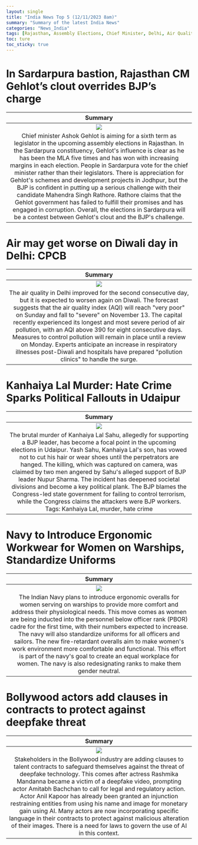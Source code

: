 ```yaml
---
layout: single
title: "India News Top 5 (12/11/2023 8am)"
summary: "Summary of the latest India News"
categories: "News_India"
tags: [Rajasthan, Assembly Elections, Chief Minister, Delhi, Air Quality, Impact, Navy, Rashmika Mandanna, AI, Amitabh Bachchan]
toc: ture
toc_sticky: true
---
```


<style>
table th:first-of-type {
    width: 1%;
}
table th:nth-of-type(2) {
    width: 1%;
}
table th:nth-of-type(3) {
    width: 1%;
}
</style>

# In Sardarpura bastion, Rajasthan CM Gehlot’s clout overrides BJP’s charge

Summary | 
:---:|
![](https://www.hindustantimes.com/ht-img/img/2023/11/11/550x309/CM-Ashok-Gehlot-has-been-an-MLA-from-Sardarpura-co_1699724952584.jpg) |
Chief minister Ashok Gehlot is aiming for a sixth term as legislator in the upcoming assembly elections in Rajasthan. In the Sardarpura constituency, Gehlot's influence is clear as he has been the MLA five times and has won with increasing margins in each election. People in Sardarpura vote for the chief minister rather than their legislators. There is appreciation for Gehlot's schemes and development projects in Jodhpur, but the BJP is confident in putting up a serious challenge with their candidate Mahendra Singh Rathore. Rathore claims that the Gehlot government has failed to fulfill their promises and has engaged in corruption. Overall, the elections in Sardarpura will be a contest between Gehlot's clout and the BJP's challenge. |

# Air may get worse on Diwali day in Delhi: CPCB

Summary | 
:---:|
![](https://www.hindustantimes.com/ht-img/img/2023/11/11/550x309/This-year--between-November-2-and-November-9--the-_1699725853047.jpg) |
The air quality in Delhi improved for the second consecutive day, but it is expected to worsen again on Diwali. The forecast suggests that the air quality index (AQI) will reach "very poor" on Sunday and fall to "severe" on November 13. The capital recently experienced its longest and most severe period of air pollution, with an AQI above 390 for eight consecutive days. Measures to control pollution will remain in place until a review on Monday. Experts anticipate an increase in respiratory illnesses post-Diwali and hospitals have prepared "pollution clinics" to handle the surge. |

# Kanhaiya Lal Murder: Hate Crime Sparks Political Fallouts in Udaipur

Summary | 
:---:|
![](https://www.hindustantimes.com/ht-img/img/2023/11/11/550x309/Yash-Sahu--the-son-of-Kanhaiya-Lal-Sahu-who-was-ki_1699725072603.jpg) |
The brutal murder of Kanhaiya Lal Sahu, allegedly for supporting a BJP leader, has become a focal point in the upcoming elections in Udaipur. Yash Sahu, Kanhaiya Lal's son, has vowed not to cut his hair or wear shoes until the perpetrators are hanged. The killing, which was captured on camera, was claimed by two men angered by Sahu's alleged support of BJP leader Nupur Sharma. The incident has deepened societal divisions and become a key political plank. The BJP blames the Congress-led state government for failing to control terrorism, while the Congress claims the attackers were BJP workers. Tags: Kanhaiya Lal, murder, hate crime |

# Navy to Introduce Ergonomic Workwear for Women on Warships, Standardize Uniforms

Summary | 
:---:|
![](https://www.hindustantimes.com/ht-img/img/2023/11/11/550x309/sub-kumudini-riti-singh-and-sub-lt_f534cf06-fbef-11ea-b6be-dd713e54f208_1699735977256.jpg) |
The Indian Navy plans to introduce ergonomic overalls for women serving on warships to provide more comfort and address their physiological needs. This move comes as women are being inducted into the personnel below officer rank (PBOR) cadre for the first time, with their numbers expected to increase. The navy will also standardize uniforms for all officers and sailors. The new fire-retardant overalls aim to make women's work environment more comfortable and functional. This effort is part of the navy's goal to create an equal workplace for women. The navy is also redesignating ranks to make them gender neutral. |

# Bollywood actors add clauses in contracts to protect against deepfake threat

Summary | 
:---:|
![](https://www.hindustantimes.com/ht-img/img/2023/11/11/550x309/The-recent-Rashmika-Mandanna-deepfake-case-has-exp_1699729933402.jpg) |
Stakeholders in the Bollywood industry are adding clauses to talent contracts to safeguard themselves against the threat of deepfake technology. This comes after actress Rashmika Mandanna became a victim of a deepfake video, prompting actor Amitabh Bachchan to call for legal and regulatory action. Actor Anil Kapoor has already been granted an injunction restraining entities from using his name and image for monetary gain using AI. Many actors are now incorporating specific language in their contracts to protect against malicious alteration of their images. There is a need for laws to govern the use of AI in this context. |
